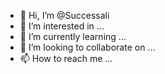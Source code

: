 - 👋 Hi, I’m @Successali
- 👀 I’m interested in ...
- 🌱 I’m currently learning ...
- 💞️ I’m looking to collaborate on ...
- 📫 How to reach me ...

<!---
Successali/Successali is a ✨ special ✨ repository because its `README.md` (this file) appears on your GitHub profile.
You can click the Preview link to take a look at your changes.
--->

